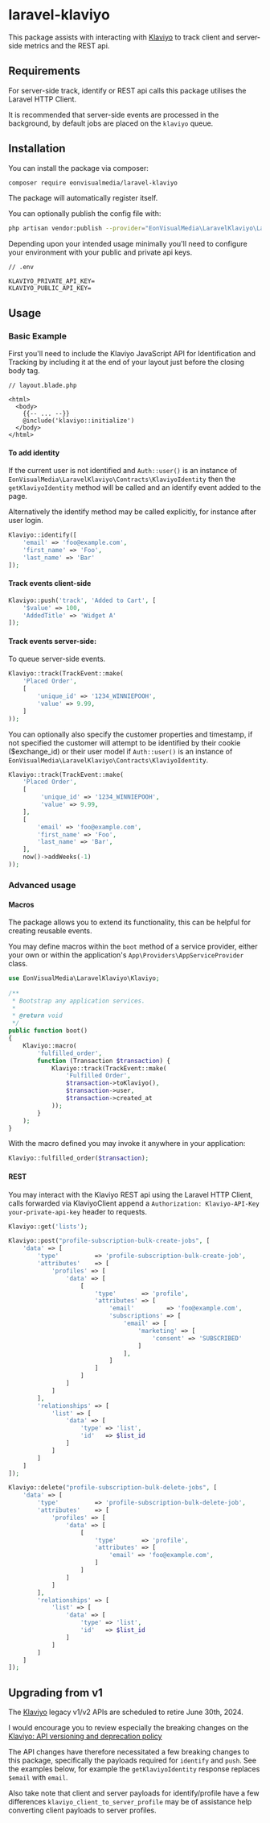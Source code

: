 # laravel-klaviyo

This package assists with interacting with [Klaviyo](https://www.klaviyo.com/) to track client and server-side metrics and the REST api.

## Requirements

For server-side track, identify or REST api calls this package utilises the Laravel HTTP Client.

It is recommended that server-side events are processed in the background, by default jobs are placed on the `klaviyo` queue.

## Installation

You can install the package via composer:

```bash
composer require eonvisualmedia/laravel-klaviyo
```

The package will automatically register itself.

You can optionally publish the config file with:

```bash
php artisan vendor:publish --provider="EonVisualMedia\LaravelKlaviyo\LaravelKlaviyoServiceProvider" --tag="tags-config"
```

Depending upon your intended usage minimally you'll need to configure your environment with your public and private api keys.

```
// .env

KLAVIYO_PRIVATE_API_KEY=
KLAVIYO_PUBLIC_API_KEY=
```

## Usage

### Basic Example

First you'll need to include the Klaviyo JavaScript API for Identification and Tracking by including it at the end of your layout just before the closing body tag.

```
// layout.blade.php

<html>
  <body>
    {{-- ... --}}
    @include('klaviyo::initialize')
  </body>
</html>
```

#### To add identity

If the current user is not identified and `Auth::user()` is an instance of `EonVisualMedia\LaravelKlaviyo\Contracts\KlaviyoIdentity` then the `getKlaviyoIdentity` method will be called and an identify
event added to the page.

Alternatively the identify method may be called explicitly, for instance after user login.

```php
Klaviyo::identify([
    'email' => 'foo@example.com',
    'first_name' => 'Foo',
    'last_name' => 'Bar'
]);
```

#### Track events client-side

```php
Klaviyo::push('track', 'Added to Cart', [
    '$value' => 100,
    'AddedTitle' => 'Widget A'
]);
```

#### Track events server-side:

To queue server-side events.

```php
Klaviyo::track(TrackEvent::make(
    'Placed Order',
    [
        'unique_id' => '1234_WINNIEPOOH',
        'value' => 9.99,
    ]
));
```

You can optionally also specify the customer properties and timestamp, if not specified the customer will attempt to be identified by their cookie ($exchange_id) or their user model if `Auth::user()`
is an instance of `EonVisualMedia\LaravelKlaviyo\Contracts\KlaviyoIdentity`.

```php
Klaviyo::track(TrackEvent::make(
    'Placed Order',
    [
         'unique_id' => '1234_WINNIEPOOH',
         'value' => 9.99,
    ],
    [
        'email' => 'foo@example.com',
        'first_name' => 'Foo',
        'last_name' => 'Bar',
    ],
    now()->addWeeks(-1)
));
```

### Advanced usage

#### Macros

The package allows you to extend its functionality, this can be helpful for creating reusable events.

You may define macros within the `boot` method of a service provider, either your own or within the application's `App\Providers\AppServiceProvider` class.

```php
use EonVisualMedia\LaravelKlaviyo\Klaviyo;
 
/**
 * Bootstrap any application services.
 *
 * @return void
 */
public function boot()
{
    Klaviyo::macro(
        'fulfilled_order',
        function (Transaction $transaction) {
            Klaviyo::track(TrackEvent::make(
                'Fulfilled Order',
                $transaction->toKlaviyo(),
                $transaction->user,
                $transaction->created_at
            ));
        }
    );
}
```

With the macro defined you may invoke it anywhere in your application:

```php
Klaviyo::fulfilled_order($transaction);
```

#### REST

You may interact with the Klaviyo REST api using the Laravel HTTP Client, calls forwarded via KlaviyoClient append a `Authorization: Klaviyo-API-Key your-private-api-key` header to requests.

```php
Klaviyo::get('lists');

Klaviyo::post("profile-subscription-bulk-create-jobs", [
    'data' => [
        'type'          => 'profile-subscription-bulk-create-job',
        'attributes'    => [
            'profiles' => [
                'data' => [
                    [
                        'type'       => 'profile',
                        'attributes' => [
                            'email'         => 'foo@example.com',
                            'subscriptions' => [
                                'email' => [
                                    'marketing' => [
                                        'consent' => 'SUBSCRIBED'
                                    ]
                                ],
                            ]
                        ]
                    ]
                ]
            ]
        ],
        'relationships' => [
            'list' => [
                'data' => [
                    'type' => 'list',
                    'id'   => $list_id
                ]
            ]
        ]
    ]
]);

Klaviyo::delete("profile-subscription-bulk-delete-jobs", [
    'data' => [
        'type'          => 'profile-subscription-bulk-delete-job',
        'attributes'    => [
            'profiles' => [
                'data' => [
                    [
                        'type'       => 'profile',
                        'attributes' => [
                            'email' => 'foo@example.com',
                        ]
                    ]
                ]
            ]
        ],
        'relationships' => [
            'list' => [
                'data' => [
                    'type' => 'list',
                    'id'   => $list_id
                ]
            ]
        ]
    ]
]);
```

## Upgrading from v1

The [Klaviyo](https://www.klaviyo.com/) legacy v1/v2 APIs are scheduled to retire June 30th, 2024.

I would encourage you to review especially the breaking changes on the [Klaviyo: API versioning and deprecation policy](https://developers.klaviyo.com/en/docs/api_versioning_and_deprecation_policy)

The API changes have therefore necessitated a few breaking changes to this package, specifically the payloads required for `identify` and `push`.
See the examples below, for example the `getKlaviyoIdentity` response replaces `$email` with `email`.

Also take note that client and server payloads for identify/profile have a few differences `klaviyo_client_to_server_profile` may be of assistance help converting client payloads to server profiles.
